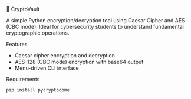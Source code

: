 🔐 CryptoVault

A simple Python encryption/decryption tool using Caesar Cipher and AES (CBC mode). Ideal for cybersecurity students to understand fundamental cryptographic operations.

Features
- Caesar cipher encryption and decryption
- AES-128 (CBC mode) encryption with base64 output
- Menu-driven CLI interface

Requirements
```bash
pip install pycryptodome
